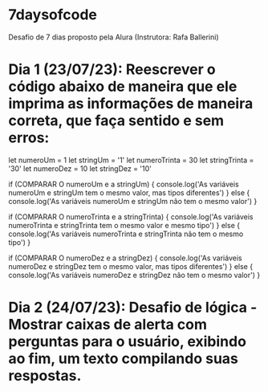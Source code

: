# 7daysofcode
Desafio de 7 dias proposto pela Alura (Instrutora: Rafa Ballerini)

# Dia 1 (23/07/23): Reescrever o código abaixo de maneira que ele imprima as informações de maneira correta, que faça sentido e sem erros:
  let numeroUm = 1
  let stringUm = '1'
  let numeroTrinta = 30
  let stringTrinta = '30'
  let numeroDez = 10
  let stringDez = '10'
  
  if (COMPARAR O numeroUm e a stringUm) {
    console.log('As variáveis numeroUm e stringUm tem o mesmo valor, mas tipos diferentes')
  } else {
    console.log('As variáveis numeroUm e stringUm não tem o mesmo valor')
  }
  
  if (COMPARAR O numeroTrinta e a stringTrinta) {
    console.log('As variáveis numeroTrinta e stringTrinta tem o mesmo valor e mesmo tipo')
  } else {
    console.log('As variáveis numeroTrinta e stringTrinta não tem o mesmo tipo')
  }
  
  if (COMPARAR O numeroDez e a stringDez) {
    console.log('As variáveis numeroDez e stringDez tem o mesmo valor, mas tipos diferentes')
  } else {
    console.log('As variáveis numeroDez e stringDez não tem o mesmo valor')
  }
  
# Dia 2 (24/07/23): Desafio de lógica - Mostrar caixas de alerta com perguntas para o usuário, exibindo ao fim, um texto compilando suas respostas.

